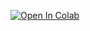 [![Open In Colab](https://colab.research.google.com/assets/colab-badge.svg)](https://colab.research.google.com/github/ferrandi/private-PandA-bambu/blob/tutorial_2022/documentation/tutorial_date_2022/bambu.ipynb)